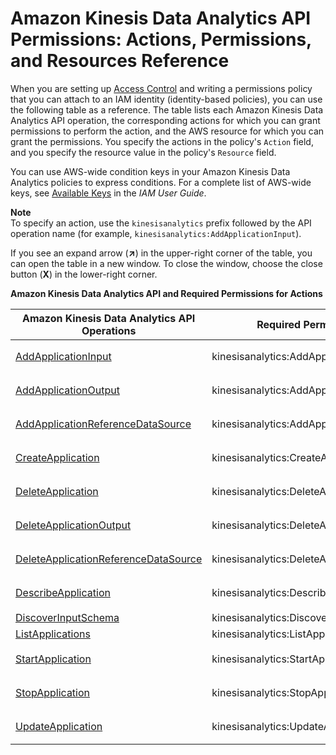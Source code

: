 # Amazon Kinesis Data Analytics API Permissions: Actions, Permissions, and Resources Reference<a name="api-permissions-reference"></a>

When you are setting up [Access Control](authentication-and-access-control.md#access-control) and writing a permissions policy that you can attach to an IAM identity \(identity\-based policies\), you can use the following table as a reference\. The table lists each Amazon Kinesis Data Analytics API operation, the corresponding actions for which you can grant permissions to perform the action, and the AWS resource for which you can grant the permissions\. You specify the actions in the policy's `Action` field, and you specify the resource value in the policy's `Resource` field\. 

You can use AWS\-wide condition keys in your Amazon Kinesis Data Analytics policies to express conditions\. For a complete list of AWS\-wide keys, see [Available Keys](https://docs.aws.amazon.com/IAM/latest/UserGuide/reference_policies_elements.html#AvailableKeys) in the *IAM User Guide*\. 

**Note**  
To specify an action, use the `kinesisanalytics` prefix followed by the API operation name \(for example, `kinesisanalytics:AddApplicationInput`\)\.

If you see an expand arrow \(**↗**\) in the upper\-right corner of the table, you can open the table in a new window\. To close the window, choose the close button \(**X**\) in the lower\-right corner\.


**Amazon Kinesis Data Analytics API and Required Permissions for Actions**  

| Amazon Kinesis Data Analytics API Operations | Required Permissions \(API Actions\) | Resources | 
| --- | --- | --- | 
|  [AddApplicationInput](API_AddApplicationInput.md)   |  kinesisanalytics:AddApplicationInput  |  `arn:aws:kinesisanalytics: region:accountId:application/application-name`  | 
|  [AddApplicationOutput](API_AddApplicationOutput.md)   |  kinesisanalytics:AddApplicationOutput  |  `arn:aws:kinesisanalytics: region:accountId:application/application-name`  | 
|  [AddApplicationReferenceDataSource](API_AddApplicationReferenceDataSource.md)   |  kinesisanalytics:AddApplicationReferenceDataSource  |  `arn:aws:kinesisanalytics: region:accountId:application/application-name`  | 
|  [CreateApplication](API_CreateApplication.md)   |  kinesisanalytics:CreateApplication  |  `arn:aws:kinesisanalytics: region:accountId:application/application-name`  | 
|  [DeleteApplication](API_DeleteApplication.md)   |  kinesisanalytics:DeleteApplication  |  `arn:aws:kinesisanalytics: region:accountId:application/application-name`  | 
|  [DeleteApplicationOutput](API_DeleteApplicationOutput.md)   |  kinesisanalytics:DeleteApplicationOutput  |  `arn:aws:kinesisanalytics: region:accountId:application/application-name`  | 
|  [DeleteApplicationReferenceDataSource](API_DeleteApplicationReferenceDataSource.md)   |  kinesisanalytics:DeleteApplicationReferenceDataSource  |  `arn:aws:kinesisanalytics: region:accountId:application/application-name`  | 
|  [DescribeApplication](API_DescribeApplication.md)   |  kinesisanalytics:DescribeApplication  |  `arn:aws:kinesisanalytics: region:accountId:application/application-name`  | 
|  [DiscoverInputSchema](API_DiscoverInputSchema.md)   |  kinesisanalytics:DiscoverInputSchema  |  \*  | 
|  [ListApplications](API_ListApplications.md)   |  kinesisanalytics:ListApplications  |  \*  | 
|  [StartApplication](API_StartApplication.md)   |  kinesisanalytics:StartApplication  |  `arn:aws:kinesisanalytics: region:accountId:application/application-name`  | 
|  [StopApplication](API_StopApplication.md)   |  kinesisanalytics:StopApplication  |  `arn:aws:kinesisanalytics: region:accountId:application/application-name`  | 
|  [UpdateApplication](API_UpdateApplication.md)   |  kinesisanalytics:UpdateApplication  |  `arn:aws:kinesisanalytics: region:accountId:application/application-name`  | 